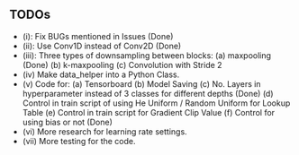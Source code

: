 ## TODOs
 - (i): Fix BUGs mentioned in Issues (Done)
 - (ii): Use Conv1D instead of Conv2D (Done)
 - (iii): Three types of downsampling between blocks: 
         (a) maxpooling (Done)
         (b) k-maxpooling
         (c) Convolution with Stride 2
 - (iv) Make data_helper into a Python Class.
 - (v) Code for:
         (a) Tensorboard
         (b) Model Saving
         (c) No. Layers in hyperparameter instead of 3 classes for different depths (Done)
         (d) Control in train script of using He Uniform / Random Uniform for Lookup Table
         (e) Control in train script for Gradient Clip Value
         (f) Control for using bias or not (Done)
 - (vi) More research for learning rate settings.
 - (vii) More testing for the code.